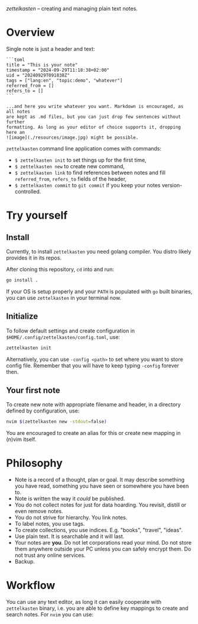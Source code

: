 _zettelkasten_ – creating and managing plain text notes.

# Overview

Single note is just a header and text:

````
```toml
title = "This is your note"
timestamp = "2024-09-29T11:18:38+02:00"
uid = "20240929T091838Z"
tags = ["lang:en", "topic:demo", "whatever"]
referred_from = []
refers_to = []
```

...and here you write whatever you want. Markdown is encouraged, as all notes
are kept as .md files, but you can just drop few sentences without further
formatting. As long as your editor of choice supports it, dropping here an
![image](./resources/image.jpg) might be possible.
````

`zettelkasten` command line application comes with commands:

- `$ zettelkasten init` to set things up for the first time,
- `$ zettelkasten new` to create new command,
- `$ zettelkasten link` to find references between notes and fill
  `referred_from`, `refers_to` fields of the header,
- `$ zettelkasten commit` to `git commit` if you keep your notes
  version-controlled.

# Try yourself

## Install

Currently, to install `zettelkasten` you need golang compiler. You distro likely
provides it in its repos.

After cloning this repository, `cd` into and run:

```bash
go install .
```

If your OS is setup properly and your `PATH` is populated with `go` built
binaries, you can use `zettelkasten` in your terminal now.

## Initialize

To follow default settings and create configuration in
`$HOME/.config/zettelkasten/config.toml`, use:

```bash
zettelkasten init
```

Alternatively, you can use `-config <path>` to set where you want to store
config file. Remember that you will have to keep typing `-config` forever then.

## Your first note

To create new note with appropriate filename and header, in a directory defined
by configuration, use:

```bash
nvim $(zettelkasten new -stdout=false)
```

You are encouraged to create an alias for this or create new mapping in (n)vim
itself.

# Philosophy

- Note is a record of a thought, plan or goal. It may describe something you
  have read, something you have seen or somewhere you have been to.
- Note is written the way it _could_ be published.
- You do not collect notes for just for data hoarding. You revisit, distill or
  even remove notes.
- You do not strive for hierarchy. You link notes.
- To label notes, you use tags.
- To create collections, you use indices. E.g. "books", "travel", "ideas".
- Use plain text. It is searchable and it will last.
- Your notes are **you**. Do not let corporations read your mind. Do not store
  them anywhere outside your PC unless you can safely encrypt them. Do not trust
  any online services.
- Backup.

# Workflow

You can use any text editor, as long it can easily cooperate with `zettelkasten`
binary, i.e. you are able to define key mappings to create and search notes. For
`nvim` you can use:

